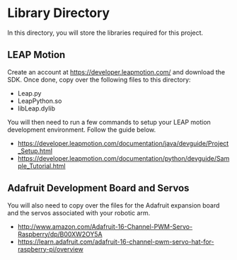 # Library Directory

In this directory, you will store the libraries required for this project.

## LEAP Motion

Create an account at https://developer.leapmotion.com/ and download the SDK. Once done, copy over the following files to this directory:
- Leap.py
- LeapPython.so
- libLeap.dylib

You will then need to run a few commands to setup your LEAP motion development environment. Follow the guide below.

- https://developer.leapmotion.com/documentation/java/devguide/Project_Setup.html
- https://developer.leapmotion.com/documentation/python/devguide/Sample_Tutorial.html

## Adafruit Development Board and Servos

You will also need to copy over the files for the Adafruit expansion board and the servos associated with your robotic arm.

- http://www.amazon.com/Adafruit-16-Channel-PWM-Servo-Raspberry/dp/B00XW2OY5A
- https://learn.adafruit.com/adafruit-16-channel-pwm-servo-hat-for-raspberry-pi/overview
